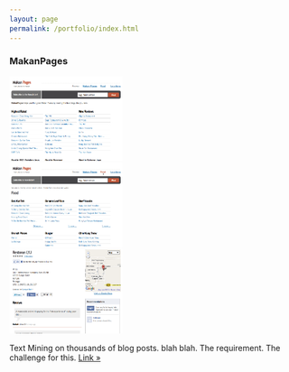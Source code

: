 ```yaml
---
layout: page
permalink: /portfolio/index.html
---
```

<h3>MakanPages</h3>
<div class='photos'>
  <div class="photo"> 
  	<a href="/images/makanpages-index.png" title="Landing page for MakanPages.com">
  		<img src="/images/makanpages-index.png" alt="makan pages index" style='width: 200px; height: 150px' /> 
  	</a> 
  </div> 
  <div class="photo"> 
    <a href="/images/makanpages-food.png" title="Food Index for MakanPages.com">
      <img src="/images/makanpages-food.png" alt="makan pages index" style='width: 200px; height: 150px' /> 
    </a> 
  </div>
  <div class="photo"> 
    <a href="/images/makanpages-place.png" title="Eating Place Details on MakanPages.com">
      <img src="/images/makanpages-place.png" alt="makan pages index" style='width: 200px; height: 150px' /> 
    </a>
  </div>
</div>
<div class='clear'>
</div>
<p>
  Text Mining on thousands of blog posts. blah blah. 
  The requirement.
  The challenge for this.
  <a href='http://makanpages.com/'>Link &raquo;</a>
</p>
<script type="text/javascript" charset="utf-8"> 
	$(document).ready(function() {
  	$('.photos a').lightBox();
	});
</script>